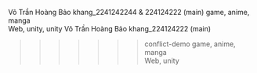 Võ Trần Hoàng Bảo khang_2241242244 & 224124222 (main)
    game, anime, manga  
    Web, unity, unity
Võ Trần Hoàng Bảo khang_224124222 (main)
>>>>>>> conflict-demo
    game, anime, manga  
    Web, unity





